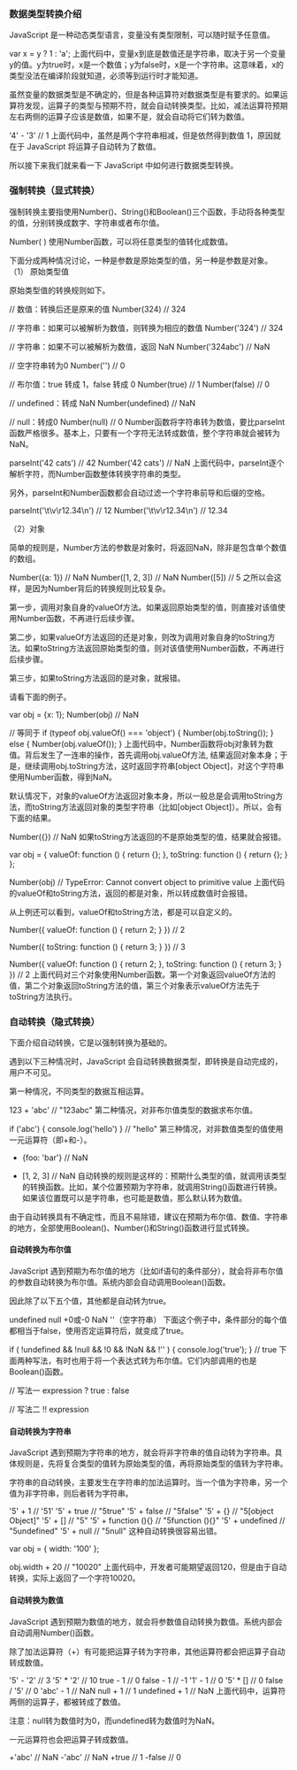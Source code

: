 ### 数据类型转换介绍
JavaScript 是一种动态类型语言，变量没有类型限制，可以随时赋予任意值。

var x = y ? 1 : 'a';
上面代码中，变量x到底是数值还是字符串，取决于另一个变量y的值。y为true时，x是一个数值；y为false时，x是一个字符串。这意味着，x的类型没法在编译阶段就知道，必须等到运行时才能知道。

虽然变量的数据类型是不确定的，但是各种运算符对数据类型是有要求的。如果运算符发现，运算子的类型与预期不符，就会自动转换类型。比如，减法运算符预期左右两侧的运算子应该是数值，如果不是，就会自动将它们转为数值。

'4' - '3' // 1
上面代码中，虽然是两个字符串相减，但是依然得到数值 1，原因就在于 JavaScript 将运算子自动转为了数值。

所以接下来我们就来看一下 JavaScript 中如何进行数据类型转换。

### 强制转换（显式转换）
强制转换主要指使用Number()、String()和Boolean()三个函数，手动将各种类型的值，分别转换成数字、字符串或者布尔值。

Number( )
使用Number函数，可以将任意类型的值转化成数值。

下面分成两种情况讨论，一种是参数是原始类型的值，另一种是参数是对象。
（1） 原始类型值

原始类型值的转换规则如下。

// 数值：转换后还是原来的值
Number(324) // 324

// 字符串：如果可以被解析为数值，则转换为相应的数值
Number('324') // 324

// 字符串：如果不可以被解析为数值，返回 NaN
Number('324abc') // NaN

// 空字符串转为0
Number('') // 0

// 布尔值：true 转成 1，false 转成 0
Number(true) // 1
Number(false) // 0

// undefined：转成 NaN
Number(undefined) // NaN

// null：转成0
Number(null) // 0
Number函数将字符串转为数值，要比parseInt函数严格很多。基本上，只要有一个字符无法转成数值，整个字符串就会被转为NaN。

parseInt('42 cats') // 42
Number('42 cats') // NaN
上面代码中，parseInt逐个解析字符，而Number函数整体转换字符串的类型。

另外，parseInt和Number函数都会自动过滤一个字符串前导和后缀的空格。

parseInt('\t\v\r12.34\n') // 12
Number('\t\v\r12.34\n') // 12.34

（2）对象

简单的规则是，Number方法的参数是对象时，将返回NaN，除非是包含单个数值的数组。

Number({a: 1}) // NaN
Number([1, 2, 3]) // NaN
Number([5]) // 5
之所以会这样，是因为Number背后的转换规则比较复杂。

第一步，调用对象自身的valueOf方法。如果返回原始类型的值，则直接对该值使用Number函数，不再进行后续步骤。

第二步，如果valueOf方法返回的还是对象，则改为调用对象自身的toString方法。如果toString方法返回原始类型的值，则对该值使用Number函数，不再进行后续步骤。

第三步，如果toString方法返回的是对象，就报错。

请看下面的例子。

var obj = {x: 1};
Number(obj) // NaN

// 等同于
if (typeof obj.valueOf() === 'object') {
  Number(obj.toString());
} else {
  Number(obj.valueOf());
}
上面代码中，Number函数将obj对象转为数值。背后发生了一连串的操作，首先调用obj.valueOf方法, 结果返回对象本身；于是，继续调用obj.toString方法，这时返回字符串[object Object]，对这个字符串使用Number函数，得到NaN。

默认情况下，对象的valueOf方法返回对象本身，所以一般总是会调用toString方法，而toString方法返回对象的类型字符串（比如[object Object]）。所以，会有下面的结果。

Number({}) // NaN
如果toString方法返回的不是原始类型的值，结果就会报错。

var obj = {
  valueOf: function () {
    return {};
  },
  toString: function () {
    return {};
  }
};

Number(obj)
// TypeError: Cannot convert object to primitive value
上面代码的valueOf和toString方法，返回的都是对象，所以转成数值时会报错。

从上例还可以看到，valueOf和toString方法，都是可以自定义的。

Number({
  valueOf: function () {
    return 2;
  }
})
// 2

Number({
  toString: function () {
    return 3;
  }
})
// 3

Number({
  valueOf: function () {
    return 2;
  },
  toString: function () {
    return 3;
  }
})
// 2
上面代码对三个对象使用Number函数。第一个对象返回valueOf方法的值，第二个对象返回toString方法的值，第三个对象表示valueOf方法先于toString方法执行。
### 自动转换（隐式转换）
下面介绍自动转换，它是以强制转换为基础的。

遇到以下三种情况时，JavaScript 会自动转换数据类型，即转换是自动完成的，用户不可见。

第一种情况，不同类型的数据互相运算。

123 + 'abc' // "123abc"
第二种情况，对非布尔值类型的数据求布尔值。

if ('abc') {
  console.log('hello')
}  // "hello"
第三种情况，对非数值类型的值使用一元运算符（即+和-）。

+ {foo: 'bar'} // NaN
- [1, 2, 3] // NaN
自动转换的规则是这样的：预期什么类型的值，就调用该类型的转换函数。比如，某个位置预期为字符串，就调用String()函数进行转换。如果该位置既可以是字符串，也可能是数值，那么默认转为数值。

由于自动转换具有不确定性，而且不易除错，建议在预期为布尔值、数值、字符串的地方，全部使用Boolean()、Number()和String()函数进行显式转换。

#### 自动转换为布尔值
JavaScript 遇到预期为布尔值的地方（比如if语句的条件部分），就会将非布尔值的参数自动转换为布尔值。系统内部会自动调用Boolean()函数。

因此除了以下五个值，其他都是自动转为true。

undefined
null
+0或-0
NaN
''（空字符串）
下面这个例子中，条件部分的每个值都相当于false，使用否定运算符后，就变成了true。

if ( !undefined
  && !null
  && !0
  && !NaN
  && !''
) {
  console.log('true');
} // true
下面两种写法，有时也用于将一个表达式转为布尔值。它们内部调用的也是Boolean()函数。

// 写法一
expression ? true : false

// 写法二
!! expression
#### 自动转换为字符串
JavaScript 遇到预期为字符串的地方，就会将非字符串的值自动转为字符串。具体规则是，先将复合类型的值转为原始类型的值，再将原始类型的值转为字符串。

字符串的自动转换，主要发生在字符串的加法运算时。当一个值为字符串，另一个值为非字符串，则后者转为字符串。

'5' + 1 // '51'
'5' + true // "5true"
'5' + false // "5false"
'5' + {} // "5[object Object]"
'5' + [] // "5"
'5' + function (){} // "5function (){}"
'5' + undefined // "5undefined"
'5' + null // "5null"
这种自动转换很容易出错。

var obj = {
  width: '100'
};

obj.width + 20 // "10020"
上面代码中，开发者可能期望返回120，但是由于自动转换，实际上返回了一个字符10020。

#### 自动转换为数值
JavaScript 遇到预期为数值的地方，就会将参数值自动转换为数值。系统内部会自动调用Number()函数。

除了加法运算符（+）有可能把运算子转为字符串，其他运算符都会把运算子自动转成数值。

'5' - '2' // 3
'5' * '2' // 10
true - 1  // 0
false - 1 // -1
'1' - 1   // 0
'5' * []    // 0
false / '5' // 0
'abc' - 1   // NaN
null + 1 // 1
undefined + 1 // NaN
上面代码中，运算符两侧的运算子，都被转成了数值。

注意：null转为数值时为0，而undefined转为数值时为NaN。

一元运算符也会把运算子转成数值。

+'abc' // NaN
-'abc' // NaN
+true // 1
-false // 0

